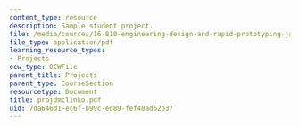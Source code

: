 ```yaml
---
content_type: resource
description: Sample student project.
file: /media/courses/16-810-engineering-design-and-rapid-prototyping-january-iap-2007/7da646d1ec6fb99ced89fef48ad62b37_projdmclinko.pdf
file_type: application/pdf
learning_resource_types:
- Projects
ocw_type: OCWFile
parent_title: Projects
parent_type: CourseSection
resourcetype: Document
title: projdmclinko.pdf
uid: 7da646d1-ec6f-b99c-ed89-fef48ad62b37
---
```

